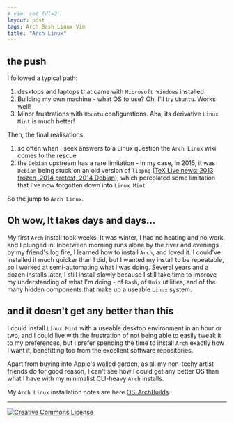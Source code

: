 ```yaml
---
# vim: set fdl=2:
layout: post
tags: Arch Bash Linux Vim
title: "Arch Linux"
---
```


## the push
I followed a typical path:

1. desktops and laptops that came with `Microsoft Windows` installed
1. Building my own machine - what OS to use? Oh, I'll try `Ubuntu`. Works well!
1. Minor frustrations with `Ubuntu` configurations. Aha, its derivative `Linux Mint` is much better!

Then, the final realisations:

1. so often when I seek answers to a Linux question the `Arch Linux` wiki comes to the rescue
1. the `Debian` upstream has a rare limitation - in my case, in 2015, it was `Debian` being stuck on an old version of `lippng` ([TeX Live news: 2013 frozen, 2014 pretest, 2014 Debian](http://www.preining.info/blog/2014/04/tex-live-news-2013-frozen-2014-pretest-2014-debian/)), which percolated some limitation that I've now forgotten down into `Linux Mint`

So the jump to `Arch Linux`.

## Oh wow, It takes days and days...
My first `Arch` install took weeks. It was winter, I had no heating and no work, and I plunged in. Inbetween morning runs alone by the river and evenings by my friend's log fire, I learned how to install `Arch`, and loved it. I could've installed it much quicker than I did, but I wanted my install to be repeatable, so I worked at semi-automating what I was doing. Several years and a dozen installs later, I still install slowly because I still take time to improve my understanding of what I'm doing - of `Bash`, of `Unix` utilities, and of the many hidden components that make up a useable `Linux` system.

## and it doesn't get any better than this
I could install `Linux Mint` with a useable desktop environment in an hour or two, and I could live with the frustration of not being able to easily tweak it to my preferences, but I prefer spending the time to install `Arch` exactly how I want it, benefitting too from the excellent software repositories.

Apart from buying into Apple's walled garden, as all my non-techy artist friends do for good reason, I can't see how I could get any better OS than what I have with my minimalist CLI-heavy `Arch` installs.

My `Arch Linux` installation notes are here [OS-ArchBuilds](https://github.com/harriott/OS-ArchBuilds).

---
<a rel="license" href="http://creativecommons.org/licenses/by/4.0/"><img alt="Creative Commons License" style="border-width:0" src="https://i.creativecommons.org/l/by/4.0/88x31.png" /></a>

